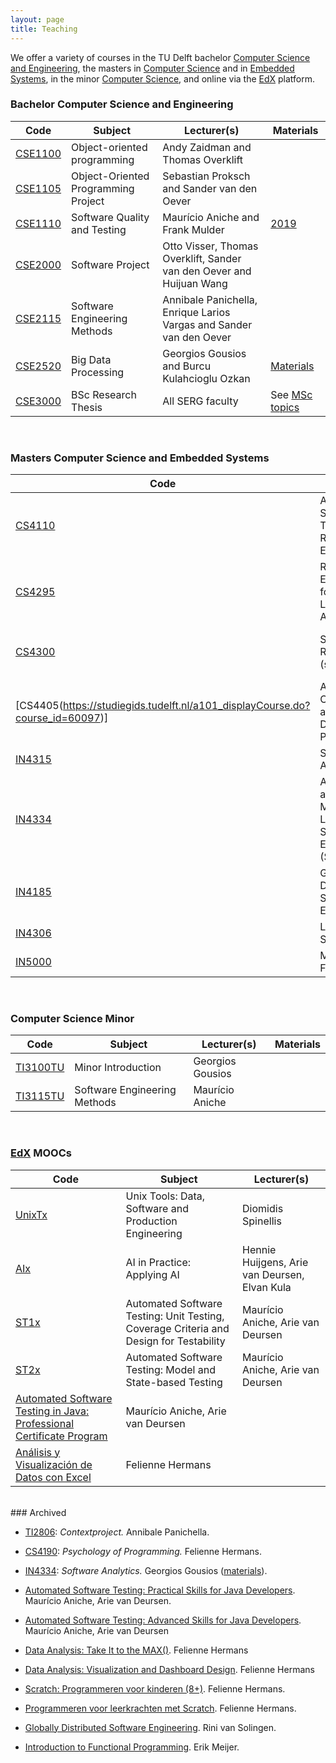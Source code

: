 ```yaml
---
layout: page
title: Teaching
---
```



We offer a variety of courses in the TU Delft bachelor [Computer Science and Engineering][cse], the masters in [Computer Science][msc] and in [Embedded Systems][es], in the minor [Computer Science][minor], and online via the [EdX] platform.

[cse]: https://www.tudelft.nl/en/education/programmes/bachelors/cse/bachelor-of-computer-science-and-engineering/
[msc]: https://www.tudelft.nl/en/education/programmes/masters/computer-science/msc-computer-science/
[es]: https://www.tudelft.nl/en/education/programmes/masters/embedded-systems/msc-embedded-systems/
[minor]: https://www.tudelft.nl/en/eemcs/study/minors/computer-science/
[edx]: https://www.edx.org/school/delftx

### Bachelor Computer Science and Engineering

Code | Subject | Lecturer(s) | Materials
|---|---|---|---|
[CSE1100](http://www.studiegids.tudelft.nl/a101_displayCourse.do?course_id=51306) | Object-oriented programming | Andy Zaidman and Thomas Overklift
[CSE1105](http://www.studiegids.tudelft.nl/a101_displayCourse.do?course_id=51377) | Object-Oriented Programming Project|  Sebastian Proksch and Sander van den Oever
[CSE1110](http://www.studiegids.tudelft.nl/a101_displayCourse.do?course_id=51299) | Software Quality and Testing | Maurício Aniche and Frank Mulder | [2019](https://serg-delft.github.io/cse1110-2019/)
[CSE2000](http://www.studiegids.tudelft.nl/a101_displayCourse.do?course_id=51713) | Software Project | Otto Visser, Thomas Overklift, Sander van den Oever and Huijuan Wang
[CSE2115](http://www.studiegids.tudelft.nl/a101_displayCourse.do?course_id=51714) | Software Engineering Methods | Annibale Panichella, Enrique Larios Vargas and Sander van den Oever
[CSE2520](http://www.studiegids.tudelft.nl/a101_displayCourse.do?course_id=51726) | Big Data Processing | Georgios Gousios and Burcu Kulahcioglu Ozkan | [Materials](http://gousios.org/courses/bigdata/)
[CSE3000](https://studiegids.tudelft.nl/a101_displayCourse.do?course_id=55132) | BSc Research Thesis | All SERG faculty | See [MSc topics](msc-projects.html)

<br/>

### Masters Computer Science and Embedded Systems

Code | Subject | Teacher(s) | Materials
|---|---|---|---|
[CS4110](http://www.studiegids.tudelft.nl/a101_displayCourse.do?course_id=51125) | AI for Software Testing and Reverse Engineering | Sicco Verwer and Annibale Panichella
[CS4295](https://studiegids.tudelft.nl/a101_displayCourse.do?course_id=56383) | Release Engineering for Machine Learning Applications | Sebastian Proksch and Luís Cruz
[CS4300](https://studiegids.tudelft.nl/a101_displayCourse.do?course_id=56384) | Software Refactoring (seminar) | Maurício Aniche and Andy Zaidman
[CS4405(https://studiegids.tudelft.nl/a101_displayCourse.do?course_id=60097)] | Analysis of Concurrent and Distributed Programs | Soham Chakraborty and Burcu Kulahcioglu Ozkan
[IN4315](http://www.studiegids.tudelft.nl/a101_displayCourse.do?course_id=51108) | Software Architecture | Arie van Deursen | [Materials](https://se.ewi.tudelft.nl/delftswa/index.html)
[IN4334](https://studiegids.tudelft.nl/a101_displayCourse.do?course_id=51117) | Analytics and Machine Learning for Software Engineering (Seminar) | Georgios Gousios and Maurício Aniche | [2019](http://gousios.org/courses/ml4se/)
[IN4185](http://www.studiegids.tudelft.nl/a101_displayCourse.do?course_id=45602) | Globally Distributed Software Engineering | Rini van Solingen
[IN4306](https://studiegids.tudelft.nl/a101_displayCourse.do?course_id=45593) | Literature Survey | All SERG faculty
[IN5000](msc-projects.html) | MSc Thesis Final Project | All SERG faculty | [Available topics](msc-projects.html)

<br/>

### Computer Science Minor 

Code | Subject | Lecturer(s) | Materials
|---|---|---|---|
[TI3100TU](http://www.studiegids.tudelft.nl/a101_displayCourse.do?course_id=51332) | Minor Introduction | Georgios Gousios
[TI3115TU](http://www.studiegids.tudelft.nl/a101_displayCourse.do?course_id=51334) | Software Engineering Methods | Maurício Aniche 


<br/>

### [EdX](https://www.edx.org/school/delftx) MOOCs

<!--
<image src="img/edx-testing.png" style="float:right; width:300px; border:1px solid #000"/>
-->

Code | Subject | Lecturer(s)
|---|---|---|
[UnixTx][UnixTx2021] | Unix Tools: Data, Software and Production Engineering | Diomidis Spinellis
[AIx][AIx2021] | AI in Practice: Applying AI | Hennie Huijgens, Arie van Deursen, Elvan Kula
[ST1x][ST1x2021] | Automated Software Testing: Unit Testing, Coverage Criteria and Design for Testability | Maurício Aniche, Arie van Deursen
[ST2x][ST2x2021] | Automated Software Testing: Model and State-based Testing | Maurício Aniche, Arie van Deursen
| [Automated Software Testing in Java: Professional Certificate Program](https://www.edx.org/professional-certificate/delftx-automated-software-testing-in-java) | Maurício Aniche, Arie van Deursen
| [Análisis y Visualización de Datos con Excel](https://www.edx.org/professional-certificate/delftx-analisis-y-visualizacion-de-datos-con-excel) | Felienne Hermans

[ST1x2021]: https://www.edx.org/course/automated-software-testing-unit-testing-coverage-2
[ST2x2021]: https://www.edx.org/course/automated-software-testing-model-and-state-based-2
[UnixTx2021]: https://www.edx.org/course/unix-tools-data-software-and-production-engineering
[AIx2021]: https://www.edx.org/course/ai-in-practice-applying-ai

 <br/>
### Archived

* [TI2806](http://www.studiegids.tudelft.nl/a101_displayCourse.do?course_id=45676):  _Contextproject._  Annibale Panichella.
* [CS4190](http://www.studiegids.tudelft.nl/a101_displayCourse.do?course_id=48292): _Psychology of Programming._ Felienne Hermans.
* [IN4334](http://www.studiegids.tudelft.nl/a101_displayCourse.do?course_id=45568): _Software Analytics._ Georgios Gousios ([materials](http://gousios.org/courses/softwanal/)).


* [Automated Software Testing: Practical Skills for Java Developers](https://www.edx.org/course/automated-software-testing-practical-skills-for-java-developers). Maurício Aniche, Arie van Deursen.
* [Automated Software Testing: Advanced Skills for Java Developers](https://www.edx.org/course/automated-software-testing-advanced-skills-for-java-developers). Maurício Aniche, Arie van Deursen
* [Data Analysis: Take It to the MAX()](https://www.edx.org/course/data-analysis-take-it-to-the-max). Felienne Hermans
* [Data Analysis: Visualization and Dashboard Design](https://www.edx.org/course/data-analysis-visualization-and-dashboard-design). Felienne Hermans
* [Scratch: Programmeren voor kinderen (8+)](https://www.edx.org/course/scratch-programmeren-voor-kinderen-8-delftx-scratchx-0). Felienne Hermans.
* [Programmeren voor leerkrachten met Scratch](https://www.edx.org/course/programmeren-voor-leerkrachten-met-delftx-scratchtx). Felienne Hermans.
* [Globally Distributed Software Engineering](https://www.edx.org/course/globally-distributed-software-engineering). Rini van Solingen.
* [Introduction to Functional Programming](https://www.edx.org/course/introduction-functional-programming-delftx-fp101x-0). Erik Meijer.


<!--
<image src="img/lecture-davide.jpg" style="float:right; width:300px; border:1px solid #000"/>
-->
